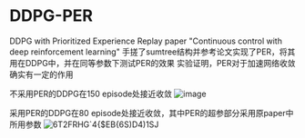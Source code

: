 # DDPG-PER
DDPG with Prioritized Experience Replay
paper "Continuous control with deep reinforcement learning"
手搓了sumtree结构并参考论文实现了PER，将其用在DDPG中，并在同等参数下测试PER的效果
实验证明，PER对于加速网络收敛确实有一定的作用

不采用PER的DDPG在150 episode处接近收敛
![image](https://user-images.githubusercontent.com/59995175/193972512-b31580f3-1c7a-492c-8e53-885971541d0a.png)

采用PER的DDPG在80 episode处接近收敛，其中PER的超参部分采用原paper中所用参数
![6T2FRHG`4{$EB{6S)D4)1SJ](https://user-images.githubusercontent.com/59995175/193972601-180ccac6-2597-433e-b310-9d7f7e755884.png)
